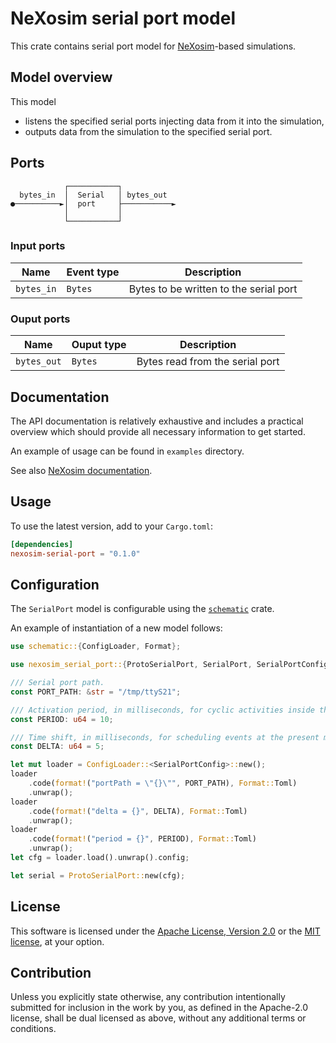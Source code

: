 # NeXosim serial port model

This crate contains serial port model for [NeXosim][NX]-based simulations.

[NX]: https://github.com/asynchronics/nexosim

## Model overview

This model
 * listens the specified serial ports injecting data from it into the
   simulation,
 * outputs data from the simulation to the specified serial port.

## Ports

```text
            ┌───────────┐
  bytes_in  │  Serial   │ bytes_out
●──────────►│  port     ├───────────►
            │           │
            └───────────┘
```

### Input ports

| Name                | Event type   | Description                            |
|---------------------|--------------|----------------------------------------|
| `bytes_in`          | `Bytes`      | Bytes to be written to the serial port |

### Ouput ports

| Name                | Ouput type         | Description                     |
|---------------------|--------------------|---------------------------------|
| `bytes_out`         | `Bytes`            | Bytes read from the serial port |

## Documentation

The API documentation is relatively exhaustive and includes a practical
overview which should provide all necessary information to get started.

An example of usage can be found in `examples` directory.

See also [NeXosim documentation][NXAPI].

[NXAPI]: https://docs.rs/nexosim

## Usage

To use the latest version, add to your `Cargo.toml`:

```toml
[dependencies]
nexosim-serial-port = "0.1.0"
```

## Configuration

The `SerialPort` model is configurable using the [`schematic`][schematic] crate.

[schematic]: https://moonrepo.github.io/schematic/

An example of instantiation of a new model follows:

```rust
use schematic::{ConfigLoader, Format};

use nexosim_serial_port::{ProtoSerialPort, SerialPort, SerialPortConfig};

/// Serial port path.
const PORT_PATH: &str = "/tmp/ttyS21";

/// Activation period, in milliseconds, for cyclic activities inside the simulation.
const PERIOD: u64 = 10;

/// Time shift, in milliseconds, for scheduling events at the present moment.
const DELTA: u64 = 5;

let mut loader = ConfigLoader::<SerialPortConfig>::new();
loader
    .code(format!("portPath = \"{}\"", PORT_PATH), Format::Toml)
    .unwrap();
loader
    .code(format!("delta = {}", DELTA), Format::Toml)
    .unwrap();
loader
    .code(format!("period = {}", PERIOD), Format::Toml)
    .unwrap();
let cfg = loader.load().unwrap().config;

let serial = ProtoSerialPort::new(cfg);
```

## License

This software is licensed under the [Apache License, Version 2.0](LICENSE-APACHE) or the
[MIT license](LICENSE-MIT), at your option.


## Contribution

Unless you explicitly state otherwise, any contribution intentionally submitted
for inclusion in the work by you, as defined in the Apache-2.0 license, shall be
dual licensed as above, without any additional terms or conditions.
